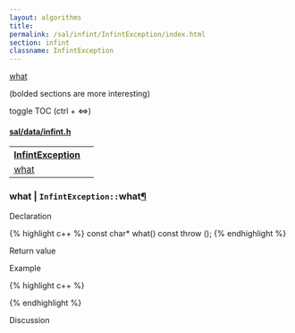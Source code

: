 ```yaml
---
layout: algorithms
title: 
permalink: /sal/infint/InfintException/index.html
section: infint
classname: InfintException
---
```


<div class="toc">
	<a class="toc-link toch3" href="#what">what</a>
<p class="toc-caption">(bolded sections are more interesting)</p>
<p class="toc-toggle">toggle TOC (ctrl + &#8660;)</p>
</div><div class="block">
<h4><a href="https://github.com/LemonPi/data/blob/master/infint.h">sal/data/infint.h</a>
</h4><table class="pretty">
<tr><th><a class="doc-list-name" href="#InfintException">InfintException</a></th><th></th></tr>
<tr><td><a class="doc-list-name" href="#what">what</a></td><td></td></tr>
</table></div>



<h3 class="anchor doc-header">what | <code class="qualifier">InfintException::</code>what<a class="anchor-link" href="#what" name="what" title="permalink to section">&para;</a></h3>
<div class="block">

<p class="doc-section">Declaration</p>
{% highlight c++ %}
const char* what() const throw ();
{% endhighlight %}
<p class="doc-section">Return value</p>

<p class="doc-section">Example</p>
{% highlight c++ %}

{% endhighlight %}

<p class="doc-section">Discussion</p>
<div>
<p>
	
</p>
</div></div>





